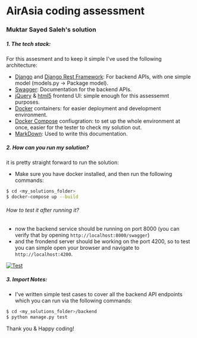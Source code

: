 # AirAsia coding assessment
### Muktar Sayed Saleh's solution


##### 1. The tech stack:
For this assesment and to keep it simple I've used the following architecture:
- [Django] and [Django Rest Framework]: For backend APIs, with one simple model (models.py -> Package model).
- [Swagger]: Documentation for the backend APIs.
- [jQuery] & [html5] frontend UI: simple enough for this assessemnt purposes.
- [Docker] containers: for easier deployment and development environment.
- [Docker Compose] confiugration: to set up the whole environment at once, easier for the tester to check my solution out.
- [MarkDown]: Used to write this documentation.


##### 2. How can you run my solution?
it is pretty straight forward to run the solution:

- Make sure you have docker installed, and then run the following commands:
```sh
$ cd <my_solutions_folder>
$ docker-compose up --build
```

###### How to test it after running it?

- now the backend service should be running on port 8000 (you can verify that by opening `http://localhost:8000/swagger`)
- and the frondend server should be working on the port 4200, so to test you can simple open your browser and navigate to `http://localhost:4200`.

[![Test](https://monjz-production.s3.me-south-1.amazonaws.com/airasia.gif)](https://monjz-production.s3.me-south-1.amazonaws.com/airasia.gif)


##### 3. Import Notes:
- I've written simple test cases to cover all the backend API endpoints which you can run via the following commands:
```sh
$ cd <my_solutions_folder>/backend
$ python manage.py test
```


Thank you & Happy coding!




   [Django]: <https://www.djangoproject.com>
   [Django Rest Framework]: <https://www.django-rest-framework.org>
   [Swagger]: <https://swagger.io>
   [Docker]: <https://www.docker.com>
   [Docker Compose]: <https://docs.docker.com/compose>
   [jQuery]: <http://jquery.com>
   [html5]: <https://www.w3schools.com/html/html5_intro.asp>
   [MarkDown]: <https://en.wikipedia.org/wiki/Markdown>